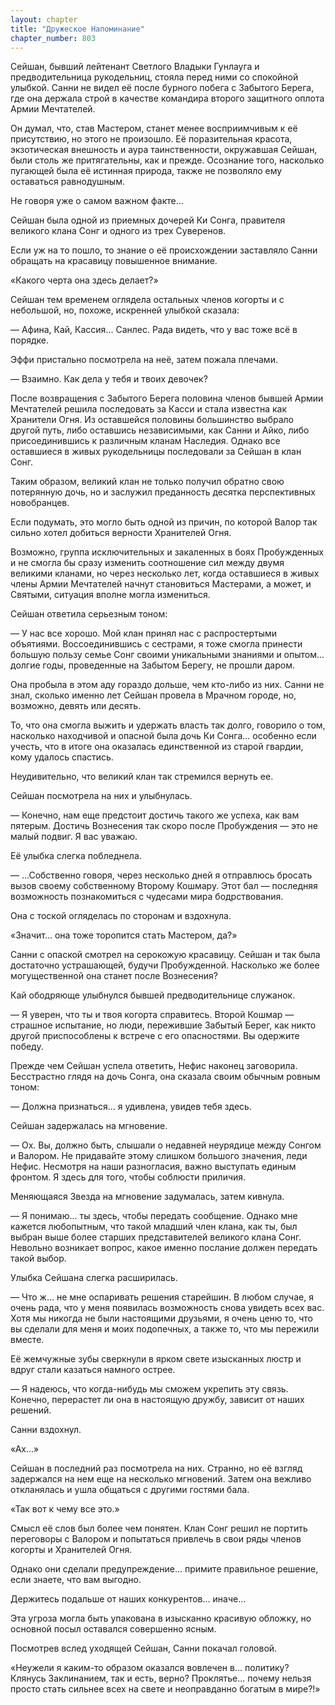 ```yaml
---
layout: chapter
title: "Дружеское Напоминание"
chapter_number: 803
---
```


Сейшан, бывший лейтенант Светлого Владыки Гунлауга и предводительница рукодельниц, стояла перед ними со спокойной улыбкой. Санни не видел её после бурного побега с Забытого Берега, где она держала строй в качестве командира второго защитного оплота Армии Мечтателей.

Он думал, что, став Мастером, станет менее восприимчивым к её присутствию, но этого не произошло. Её поразительная красота, экзотическая внешность и аура таинственности, окружавшая Сейшан, были столь же притягательны, как и прежде. Осознание того, насколько пугающей была её истинная природа, также не позволяло ему оставаться равнодушным.

Не говоря уже о самом важном факте...

Сейшан была одной из приемных дочерей Ки Сонга, правителя великого клана Сонг и одного из трех Суверенов.

Если уж на то пошло, то знание о её происхождении заставляло Санни обращать на красавицу повышенное внимание.

«Какого черта она здесь делает?»

Сейшан тем временем оглядела остальных членов когорты и с небольшой, но, похоже, искренней улыбкой сказала:

— Афина, Кай, Кассия... Санлес. Рада видеть, что у вас тоже всё в порядке.

Эффи пристально посмотрела на неё, затем пожала плечами.

— Взаимно. Как дела у тебя и твоих девочек?

После возвращения с Забытого Берега половина членов бывшей Армии Мечтателей решила последовать за Касси и стала известна как Хранители Огня. Из оставшейся половины большинство выбрало другой путь, либо оставшись независимыми, как Санни и Айко, либо присоединившись к различным кланам Наследия. Однако все оставшиеся в живых рукодельницы последовали за Сейшан в клан Сонг.

Таким образом, великий клан не только получил обратно свою потерянную дочь, но и заслужил преданность десятка перспективных новобранцев.

Если подумать, это могло быть одной из причин, по которой Валор так сильно хотел добиться верности Хранителей Огня.

Возможно, группа исключительных и закаленных в боях Пробужденных и не смогла бы сразу изменить соотношение сил между двумя великими кланами, но через несколько лет, когда оставшиеся в живых члены Армии Мечтателей начнут становиться Мастерами, а может, и Святыми, ситуация вполне могла измениться.

Сейшан ответила серьезным тоном:

— У нас все хорошо. Мой клан принял нас с распростертыми объятиями. Воссоединившись с сестрами, я тоже смогла принести большую пользу семье Сонг своими уникальными знаниями и опытом... долгие годы, проведенные на Забытом Берегу, не прошли даром.

Она пробыла в этом аду гораздо дольше, чем кто-либо из них. Санни не знал, сколько именно лет Сейшан провела в Мрачном городе, но, возможно, девять или десять.

То, что она смогла выжить и удержать власть так долго, говорило о том, насколько находчивой и опасной была дочь Ки Сонга... особенно если учесть, что в итоге она оказалась единственной из старой гвардии, кому удалось спастись.

Неудивительно, что великий клан так стремился вернуть ее.

Сейшан посмотрела на них и улыбнулась.

— Конечно, нам еще предстоит достичь такого же успеха, как вам пятерым. Достичь Вознесения так скоро после Пробуждения — это не малый подвиг. Я вас уважаю.

Её улыбка слегка побледнела.

— ...Собственно говоря, через несколько дней я отправлюсь бросать вызов своему собственному Второму Кошмару. Этот бал — последняя возможность познакомиться с чудесами мира бодрствования.

Она с тоской огляделась по сторонам и вздохнула.

«Значит... она тоже торопится стать Мастером, да?»

Санни с опаской смотрел на серокожую красавицу. Сейшан и так была достаточно устрашающей, будучи Пробужденной. Насколько же более могущественной она станет после Вознесения?

Кай ободряюще улыбнулся бывшей предводительнице служанок.

— Я уверен, что ты и твоя когорта справитесь. Второй Кошмар — страшное испытание, но люди, пережившие Забытый Берег, как никто другой приспособлены к встрече с его опасностями. Вы одержите победу.

Прежде чем Сейшан успела ответить, Нефис наконец заговорила. Бесстрастно глядя на дочь Сонга, она сказала своим обычным ровным тоном:

— Должна признаться... я удивлена, увидев тебя здесь.

Сейшан задержалась на мгновение.

— Ох. Вы, должно быть, слышали о недавней неурядице между Сонгом и Валором. Не придавайте этому слишком большого значения, леди Нефис. Несмотря на наши разногласия, важно выступать единым фронтом. Я здесь для того, чтобы соблюсти приличия.

Меняющаяся Звезда на мгновение задумалась, затем кивнула.

— Я понимаю... ты здесь, чтобы передать сообщение. Однако мне кажется любопытным, что такой младший член клана, как ты, был выбран выше более старших представителей великого клана Сонг. Невольно возникает вопрос, какое именно послание должен передать такой выбор.

Улыбка Сейшана слегка расширилась.

— Что ж... не мне оспаривать решения старейшин. В любом случае, я очень рада, что у меня появилась возможность снова увидеть всех вас. Хотя мы никогда не были настоящими друзьями, я очень ценю то, что вы сделали для меня и моих подопечных, а также то, что мы пережили вместе.

Её жемчужные зубы сверкнули в ярком свете изысканных люстр и вдруг стали казаться намного острее.

— Я надеюсь, что когда-нибудь мы сможем укрепить эту связь. Конечно, перерастет ли она в настоящую дружбу, зависит от наших решений.

Санни вздохнул.

«Ах...»

Сейшан в последний раз посмотрела на них. Странно, но её взгляд задержался на нем еще на несколько мгновений. Затем она вежливо откланялась и ушла общаться с другими гостями бала.

«Так вот к чему все это.»

Смысл её слов был более чем понятен. Клан Сонг решил не портить переговоры с Валором и попытаться привлечь в свои ряды членов когорты и Хранителей Огня.

Однако они сделали предупреждение... примите правильное решение, если знаете, что вам выгодно.

Держитесь подальше от наших конкурентов... иначе...

Эта угроза могла быть упакована в изысканно красивую обложку, но основной посыл оставался совершенно ясным.

Посмотрев вслед уходящей Сейшан, Санни покачал головой.

«Неужели я каким-то образом оказался вовлечен в... политику? Клянусь Заклинанием, так и есть, верно? Проклятье... почему нельзя просто стать сильнее всех на свете и неоправданно богатым в мире?!»